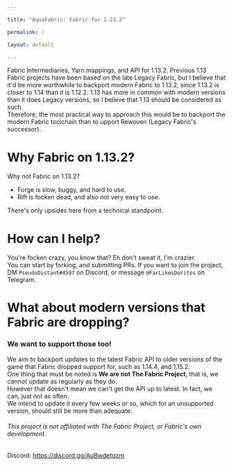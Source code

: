 ```yaml
---

title: "AquaFabric: Fabric for 1.13.2"

permalink: /

layout: default

---
```




Fabric Intermediaries, Yarn mappings, and API for 1.13.2.
Previous 1.13 Fabric projects have been based on the late Legacy Fabric, but I believe that it'd be more worthwhile to backport modern Fabric to 1.13.2, since 1.13.2 is closer to 1.14 than it is 1.12.2. 1.13 has more in common with modern versions than it does Legacy versions, so I believe that 1.13 should be considered as such.  
Therefore, the most practical way to approach this would be to backport the modern Fabric toolchain than to upport Rewoven (Legacy Fabric's successor).

# Why Fabric on 1.13.2?

Why not Fabric on 1.13.2? 
- Forge is slow, buggy, and hard to use. 
- Rift is focken dead, and also not very easy to use. 

There's only upsides here from a technical standpoint.

# How can I help?

You're focken crazy, you know that?
Eh don't sweat it, I'm crazier.  
You can start by forking, and submitting PRs. 
If you want to join the project, DM `PseudoDistant#4597` on Discord, or message `@FarLikesDoritos` on Telegram.

# What about modern versions that Fabric are dropping?

### We want to support those too! 
We aim to backport updates to the latest Fabric API to older versions of the game that Fabric dropped support for, such as 1.14.4, and 1.15.2.  
One thing that must be noted is **We are not The Fabric Project**, that is, we cannot update as regularly as they do.  
However that doesn't mean we can't get the API up to latest. In fact, we can, just not as often.  
We intend to update it every few weeks or so, which for an unsupported version, should still be more than adequate.  


###### This project is not affiliated with The Fabric Project, or Fabric's own development.

Discord: https://discord.gg/AuBwdetqzm
